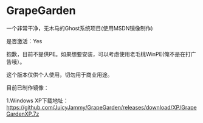 # GrapeGarden
一个非常干净，无木马的Ghost系统项目(使用MSDN镜像制作)




是否激活：Yes





抱歉，目前不提供PE。如果想要安装，可以考虑使用老毛桃WinPE(俺不是在打广告哦）。




这个版本仅供个人使用，切勿用于商业用途。



目前已制作镜像：



1.Windows XP下载地址：https://github.com/JuicyJammy/GrapeGarden/releases/download/XP/GrapeGardenXP.7z
